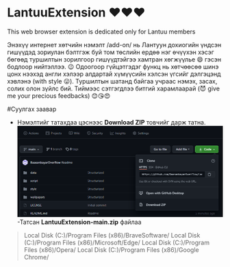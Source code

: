 # LantuuExtension :heart::heart::heart:
This web browser extension is dedicated only for Lantuu members

Энэхүү интернет хөтчийн нэмэлт /add-on/ нь Лантуун дохиогийн үндсэн гишүүдэд зориулан бэлтгэж буй том төслийн ердөө нэг өчүүхэн хэсэг бөгөөд туршилтын зорилгоор гишүүдтэйгээ хамтран хөгжүүлье :smile: гэсэн бодлоор нийтэллээ. :wink:
Одоогоор гүйцэтгэдэг функц нь хөтчөөсөө шинэ цонх нээхэд англи хэлээр алдартай хүмүүсийн хэлсэн үгсийг дэлгэцэнд хэвлэнэ (with style :stuck_out_tongue:). Туршилтын шатанд байгаа учраас нэмэх, засах, солих олон зүйлс бий. Тиймээс сэтгэгдлээ битгий харамлаарай (:smiling_imp: give me your precious feedbacks) :blush::kissing_heart::heart_eyes:

#Суулгах заавар
- Нэмэлтийг татахдаа цэснээс **Download ZIP** товчийг дарж татна. 
![Github window](./images/githubMenu.png)
-Татсан **LantuuExtension-main.zip** файлаа 
> Local Disk (C:)/Program Files (x86)/BraveSoftware/
> Local Disk (C:)/Program Files (x86)/Microsoft/Edge/
> Local Disk (C:)/Program Files (x86)/Opera/
> Local Disk (C:)/Program Files (x86)/Google Chrome/
